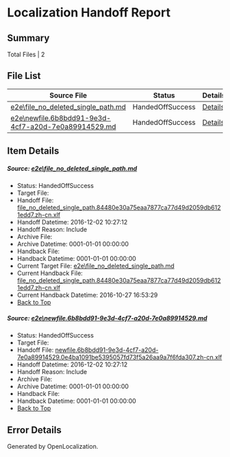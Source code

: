 # <a name='report-top'></a> Localization Handoff Report

## Summary
 Total Files | 2

## File List
 Source File | Status | Details 
 ----------- | ------ | ------- 
 [e2e\file_no_deleted_single_path.md](https://github.com/OpenLocalizationTestOrg/ol-test0/blob/0e1678ef6888b43e2787a2d4db04d9f9d5b36c4d/e2e/file_no_deleted_single_path.md) | HandedOffSuccess | [Details](#b4d19d14bf3809b7284b469c219c69cac3e114453)
 [e2e\newfile.6b8bdd91-9e3d-4cf7-a20d-7e0a89914529.md](https://github.com/OpenLocalizationTestOrg/ol-test0/blob/0e1678ef6888b43e2787a2d4db04d9f9d5b36c4d/e2e/newfile.6b8bdd91-9e3d-4cf7-a20d-7e0a89914529.md) | HandedOffSuccess | [Details](#2fe5b06684712d03e97e44beb6eff94c93893cad5)

## Item Details
##### <a name='b4d19d14bf3809b7284b469c219c69cac3e114453'></a> Source: [e2e\file_no_deleted_single_path.md](https://github.com/OpenLocalizationTestOrg/ol-test0/blob/0e1678ef6888b43e2787a2d4db04d9f9d5b36c4d/e2e/file_no_deleted_single_path.md)
* Status: HandedOffSuccess
* Target File: 
* Handoff File: [file_no_deleted_single_path.84480e30a75eaa7877ca77d49d2059db6121edd7.zh-cn.xlf](https://github.com/OpenLocalizationTestOrg/ol-test0-handoff/blob/434c446adb8df7da1b8f2981467ffb876c4d31b9/ol-handoff/OpenLocalizationTestOrg/ol-test0-zhcn/shujia/mt/file_no_deleted_single_path.84480e30a75eaa7877ca77d49d2059db6121edd7.zh-cn.xlf)
* Handoff Datetime: 2016-12-02 10:27:12
* Handoff Reason: Include
* Archive File: 
* Archive Datetime: 0001-01-01 00:00:00
* Handback File: 
* Handback Datetime: 0001-01-01 00:00:00
* Current Target File: [e2e\file_no_deleted_single_path.md](https://github.com/OpenLocalizationTestOrg/ol-test0-zhcn/blob/2d2ab53946ca7e8b19f71781be5daac5a0aad93c/e2e/file_no_deleted_single_path.md)
* Current Handback File: [file_no_deleted_single_path.84480e30a75eaa7877ca77d49d2059db6121edd7.zh-cn.xlf](https://github.com/OpenLocalizationTestOrg/ol-test0-handback/blob/dde608a6188d5078de4f871c5cf1e38f0af70850/ol-handback/OpenLocalizationTestOrg/ol-test0-zhcn/shujia/mt/file_no_deleted_single_path.84480e30a75eaa7877ca77d49d2059db6121edd7.zh-cn.xlf)
* Current Handback Datetime: 2016-10-27 16:53:29
* [Back to Top](#report-top)

##### <a name='2fe5b06684712d03e97e44beb6eff94c93893cad5'></a> Source: [e2e\newfile.6b8bdd91-9e3d-4cf7-a20d-7e0a89914529.md](https://github.com/OpenLocalizationTestOrg/ol-test0/blob/0e1678ef6888b43e2787a2d4db04d9f9d5b36c4d/e2e/newfile.6b8bdd91-9e3d-4cf7-a20d-7e0a89914529.md)
* Status: HandedOffSuccess
* Target File: 
* Handoff File: [newfile.6b8bdd91-9e3d-4cf7-a20d-7e0a89914529.0e4ba1091be5395057fd73f5a26aa9a7f6fda307.zh-cn.xlf](https://github.com/OpenLocalizationTestOrg/ol-test0-handoff/blob/434c446adb8df7da1b8f2981467ffb876c4d31b9/ol-handoff/OpenLocalizationTestOrg/ol-test0-zhcn/shujia/mt/newfile.6b8bdd91-9e3d-4cf7-a20d-7e0a89914529.0e4ba1091be5395057fd73f5a26aa9a7f6fda307.zh-cn.xlf)
* Handoff Datetime: 2016-12-02 10:27:12
* Handoff Reason: Include
* Archive File: 
* Archive Datetime: 0001-01-01 00:00:00
* Handback File: 
* Handback Datetime: 0001-01-01 00:00:00
* [Back to Top](#report-top)


## Error Details

Generated by OpenLocalization.
